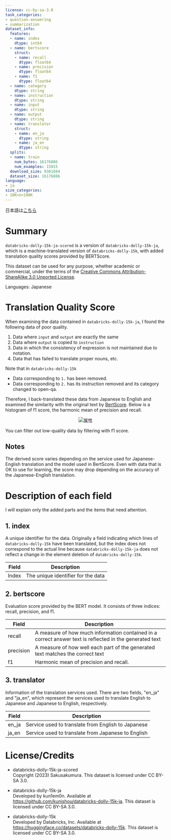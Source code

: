 ```yaml
---
license: cc-by-sa-3.0
task_categories:
- question-answering
- summarization
dataset_info:
  features:
  - name: index
    dtype: int64
  - name: bertscore
    struct:
    - name: recall
      dtype: float64
    - name: precision
      dtype: float64
    - name: f1
      dtype: float64
  - name: category
    dtype: string
  - name: instruction
    dtype: string
  - name: input
    dtype: string
  - name: output
    dtype: string
  - name: translator
    struct:
    - name: en_ja
      dtype: string
    - name: ja_en
      dtype: string
  splits:
  - name: train
    num_bytes: 16176886
    num_examples: 15015
  download_size: 9381044
  dataset_size: 16176886
language:
- ja
size_categories:
- 10K<n<100K
---
```

日本語は[こちら](README.md)

# Summary

`databricks-dolly-15k-ja-scored` is a version of `databricks-dolly-15k-ja`, which is a machine-translated version of `databricks-dolly-15k`, with added translation quality scores provided by BERTScore.

This dataset can be used for any purpose, whether academic or commercial,  under the terms of the [Creative Commons Attribution-ShareAlike 3.0 Unported License](https://creativecommons.org/licenses/by-sa/3.0/legalcode).  
  
Languages: Japanese

# Translation Quality Score

When examining the data contained in `databricks-dolly-15k-ja`, I found the following data of poor quality.

1.  Data where `input` and `output` are exactly the same
2.  Data where `output` is copied to `instruction`
3.  Data in which the consistency of expression is not maintained due to notation.
4.  Data that has failed to translate proper nouns, etc.

Note that in `databricks-dolly-15k`
- Data corresponding to `1.` has been removed.
- Data corresponding to `2.` has its instruction removed and its category changed to open-qa.

Therefore, I back-translated these data from Japanese to English and examined the similarity with the original text by [BertScore](https://arxiv.org/abs/1904.09675).
Below is a histogram of f1 score, the harmonic mean of precision and recall.

<div align="center">
  <img src="images/f1-score-full.png" alt="属性" title="タイトル">
</div> 

You can filter out low-quality data by filtering with f1 score.

## Notes

The derived score varies depending on the service used for Japanese-English translation and the model used in BertScore.
Even with data that is OK to use for learning, the score may drop depending on the accuracy of the Japanese-English translation.


# Description of each field

I will explain only the added parts and the items that need attention.

## 1. index

A unique identifier for the data.
Originally a field indicating which lines of `databricks-dolly-15k` have been translated, but the index does not correspond to the actual line because `databricks-dolly-15k-ja` does not reflect a change in the element deletion of `databricks-dolly-15k`.

|Field|Description|
|--|--|
|Index|The unique identifier for the data|

## 2. bertscore

Evaluation score provided by the BERT model.
It consists of three indices: recall, precision, and f1.

|Field|Description|
|--|--|
|recall|A measure of how much information contained in a correct answer text is reflected in the generated text|
|precision|A measure of how well each part of the generated text matches the correct text|
|f1|Harmonic mean of precision and recall.|

## 3. translator

Information of the translation services used.
There are two fields, "en_ja" and "ja_en", which represent the services used to translate English to Japanese and Japanese to English, respectively.

|Field|Description|
|--|--|
|en_ja|Service used to translate from English to Japanese|
|ja_en|Service used to translate from Japanese to English|

# License/Credits

- databricks-dolly-15k-ja-scored  
Copyright (2023) Sakusakumura. This dataset is licensed under CC BY-SA 3.0.

- databricks-dolly-15k-ja  
Developed by kun1em0n. Available at https://github.com/kunishou/databricks-dolly-15k-ja. This dataset is licensed under CC BY-SA 3.0.

- databricks-dolly-15k  
Developed by Databricks, Inc. Available at https://huggingface.co/datasets/databricks-dolly-15k. This dataset is licensed under CC BY-SA 3.0.